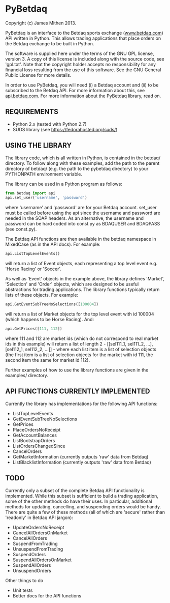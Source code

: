 PyBetdaq
========

Copyright (c) James Mithen 2013.

PyBetdaq is an interface to the Betdaq sports exchange
(www.betdaq.com) API written in Python.  This allows trading
applications that place orders on the Betdaq exchange to be built in
Python.

The software is supplied here under the terms of the GNU GPL license,
version 3.  A copy of this license is included along with the source
code, see 'gpl.txt'.  Note that the copyright holder accepts no
responsibility for any financial loss resulting from the use of this
software.  See the GNU General Public License for more details.
 
In order to use PyBetdaq, you will need (i) a Betdaq account and (ii)
to be subscribed to the Betdaq API.  For more information about this,
see [api.betdaq.com](http://api.betdaq.com).  For more information
about the PyBetdaq library, read on.

REQUIREMENTS
-------------

* Python 2.x (tested with Python 2.7)
* SUDS library (see https://fedorahosted.org/suds/)

USING THE LIBRARY
-----------------

The library code, which is all written in Python, is contained in the
betdaq/ directory.  To follow along with these examples, add the path
to the parent directory of betdaq/ (e.g. the path to the pybetdaq
directory) to your PYTHONPATH environment variable.

The library can be used in a Python program as follows:
```python
from betdaq import api
api.set_user('username', 'password')
```

where 'username' and 'password' are for your Betdaq account.  set_user
must be called before using the api since the username and password
are needed in the SOAP headers.  As an alternative, the username and
password can be hard coded into const.py as BDAQUSER and BDAQPASS (see
const.py).

The Betdaq API functions are then available in the betdaq namespace in
MixedCase (as in the API docs).
For example:
```python
api.ListTopLevelEvents()
```
will return a list of Event objects, each representing a top level
event e.g. 'Horse Racing' or 'Soccer'.

As well as 'Event' objects in the example above, the library defines
'Market', 'Selection' and 'Order' objects, which are designed to be
useful abstractions for trading applications.  The library functions
typically return lists of these objects.  For example:
```python
api.GetEventSubTreeNoSelections([100004])
```
will return a list of Market objects for the top level event with id
100004 (which happens to be Horse Racing).  And:
```python
api.GetPrices([111, 112])
```

where 111 and 112 are market ids (which do not correspond to real
market ids in this example) will return a list of length 2 -
[[sel111_1, sel111_2, ...], [sel112_1, sel112_2, ...]] - where each
list item is a list of selection objects (the first item is a list of
selection objects for the market with id 111, the second item the same
for market id 112).

Further examples of how to use the library functions are given in the
examples/ directory.

API FUNCTIONS CURRENTLY IMPLEMENTED
-----------------------------------

Currently the library has implementations for the following API
functions:

* ListTopLevelEvents
* GetEventSubTreeNoSelections
* GetPrices
* PlaceOrdersNoReceipt
* GetAccountBalances
* ListBootstrapOrders
* ListOrdersChangedSince
* CancelOrders
* GetMarketInformation (currently outputs 'raw' data from Betdaq)
* ListBlacklistInformation (currently outputs 'raw' data from Betdaq)


TODO
----

Currently only a subset of the complete Betdaq API functionality is
implemented.  While this subset is sufficient to build a trading
application, some of the other methods do have their uses.  In
particular, additional methods for updating, cancelling, and
suspending orders would be handy.  There are quite a few of these
methods (all of which are 'secure' rather than 'readonly' in Betdaq
API jargon):

* UpdateOrdersNoReceipt
* CancelAllOrdersOnMarket
* CancelAllOrders
* SuspendFromTrading
* UnsuspendFromTrading
* SuspendOrders
* SuspendAllOrdersOnMarket
* SuspendAllOrders
* UnsuspendOrders

Other things to do
* Unit tests
* Better docs for the API functions
